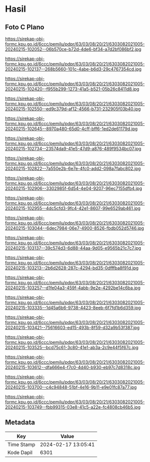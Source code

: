 # Hasil

## Foto C Plano

https://sirekap-obj-formc.kpu.go.id/6ccc/pemilu/pdpr/63/03/08/20/21/6303082021005-20240215-102052--06b570ce-b72d-4de6-bf34-a7d2bf086bf2.jpg

https://sirekap-obj-formc.kpu.go.id/6ccc/pemilu/pdpr/63/03/08/20/21/6303082021005-20240215-102137--268b5660-101c-4abe-b6d3-29c4767354cd.jpg

https://sirekap-obj-formc.kpu.go.id/6ccc/pemilu/pdpr/63/03/08/20/21/6303082021005-20240215-102420--f955b299-1273-41a5-b521-05b26c8411d8.jpg

https://sirekap-obj-formc.kpu.go.id/6ccc/pemilu/pdpr/63/03/08/20/21/6303082021005-20240215-102550--ed9c379d-af12-4566-b731-232905f03b40.jpg

https://sirekap-obj-formc.kpu.go.id/6ccc/pemilu/pdpr/63/03/08/20/21/6303082021005-20240215-102645--8970a480-65d0-4cff-bff6-1ed2de61179d.jpg

https://sirekap-obj-formc.kpu.go.id/6ccc/pemilu/pdpr/63/03/08/20/21/6303082021005-20240215-102734--23574da9-41e5-47d9-a876-489f9534bc07.jpg

https://sirekap-obj-formc.kpu.go.id/6ccc/pemilu/pdpr/63/03/08/20/21/6303082021005-20240215-102822--7a550e2b-6e7e-4fc0-add2-098a7fabc802.jpg

https://sirekap-obj-formc.kpu.go.id/6ccc/pemilu/pdpr/63/03/08/20/21/6303082021005-20240215-102906--3302985f-6d54-4e04-9207-96ec7155dfb4.jpg

https://sirekap-obj-formc.kpu.go.id/6ccc/pemilu/pdpr/63/03/08/20/21/6303082021005-20240215-102955--4dc5cfd3-9fc4-42e1-8607-99e6529ab461.jpg

https://sirekap-obj-formc.kpu.go.id/6ccc/pemilu/pdpr/63/03/08/20/21/6303082021005-20240215-103044--6dec7984-06e7-4900-8526-fbdb052d5746.jpg

https://sirekap-obj-formc.kpu.go.id/6ccc/pemilu/pdpr/63/03/08/20/21/6303082021005-20240215-103137--39c574d3-6d88-44aa-9d05-e9565b21c7c7.jpg

https://sirekap-obj-formc.kpu.go.id/6ccc/pemilu/pdpr/63/03/08/20/21/6303082021005-20240215-103213--2b6d2628-287c-4294-bd35-0dfffba8f91d.jpg

https://sirekap-obj-formc.kpu.go.id/6ccc/pemilu/pdpr/63/03/08/20/21/6303082021005-20240215-103257--d1fe04a3-459f-4abb-9e2e-4292be14c6ba.jpg

https://sirekap-obj-formc.kpu.go.id/6ccc/pemilu/pdpr/63/03/08/20/21/6303082021005-20240215-103335--1d45a6b6-9738-4423-8eeb-6f7fd1b6d359.jpg

https://sirekap-obj-formc.kpu.go.id/6ccc/pemilu/pdpr/63/03/08/20/21/6303082021005-20240215-103421--75616603-ed15-493b-8f59-d32a9b53f387.jpg

https://sirekap-obj-formc.kpu.go.id/6ccc/pemilu/pdpr/63/03/08/20/21/6303082021005-20240215-103525--bcd75c61-3c80-41e1-ab3a-2c9e44f5f67c.jpg

https://sirekap-obj-formc.kpu.go.id/6ccc/pemilu/pdpr/63/03/08/20/21/6303082021005-20240215-103612--dfa666e4-f7c0-4d40-b930-eb97c7d8318c.jpg

https://sirekap-obj-formc.kpu.go.id/6ccc/pemilu/pdpr/63/03/08/20/21/6303082021005-20240215-103700--c4c94848-51bf-4e16-9b11-e9e01fc87a77.jpg

https://sirekap-obj-formc.kpu.go.id/6ccc/pemilu/pdpr/63/03/08/20/21/6303082021005-20240215-103749--fbb99315-03e8-41c5-a22e-fc4808cb46b5.jpg


## Metadata

| Key        | Value               |
| ---------- | ------------------- |
| Time Stamp | 2024-02-17 13:05:41 |
| Kode Dapil | 6301                |



